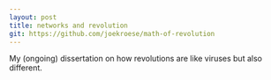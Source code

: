 ```yaml
---
layout: post
title: networks and revolution
git: https://github.com/joekroese/math-of-revolution
---
```


My (ongoing) dissertation on how revolutions are like viruses but also different.